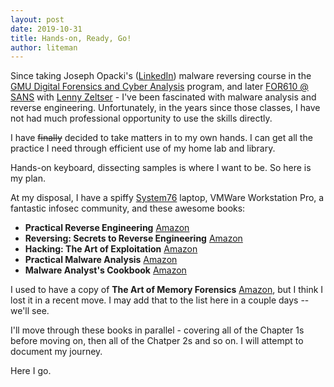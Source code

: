 ```yaml
---
layout: post
date: 2019-10-31
title: Hands-on, Ready, Go!
author: liteman
---
```


Since taking Joseph Opacki's ([LinkedIn](https://www.linkedin.com/in/josephopacki/)) malware reversing course in the [GMU Digital Forensics and Cyber Analysis](https://volgenau.gmu.edu/program/view/20560) program, and later [FOR610 @ SANS](https://www.sans.org/course/reverse-engineering-malware-malware-analysis-tools-techniques) with [Lenny Zeltser](https://twitter.com/lennyzeltser)  - I've been fascinated with malware analysis and reverse engineering. Unfortunately, in the years since those classes, I have not had much professional opportunity to use the skills directly.  

I have ~~finally~~ decided to take matters in to my own hands. I can get all the practice I need through efficient use of my home lab and library.

Hands-on keyboard, dissecting samples is where I want to be. So here is my plan.  
<!--excerpt-->  

At my disposal, I have a spiffy [System76](https://system76.com/laptops/oryx) laptop, VMWare Workstation Pro, a fantastic infosec community, and these awesome books:

- **Practical Reverse Engineering** [Amazon](https://www.amazon.com/Practical-Reverse-Engineering-Reversing-Obfuscation/dp/1118787315/ref=sr_1_1?keywords=9781118787311&qid=1572397110&sr=8-1)
- **Reversing: Secrets to Reverse Engineering** [Amazon](https://www.amazon.com/Reversing-Secrets-Engineering-Eldad-Eilam/dp/0764574817/ref=sr_1_1?keywords=9780764574818&qid=1572397285&sr=8-1)
- **Hacking: The Art of Exploitation** [Amazon](https://www.amazon.com/Hacking-Art-Exploitation-Jon-Erickson/dp/1593271441/ref=sr_1_1?keywords=9781593271442&qid=1572397337&sr=8-1)
- **Practical Malware Analysis** [Amazon](https://www.amazon.com/Practical-Malware-Analysis-Hands-Dissecting/dp/1593272901/ref=sr_1_1?keywords=9781593272906&qid=1572397386&sr=8-1)
- **Malware Analyst's Cookbook** [Amazon](https://www.amazon.com/Malware-Analysts-Cookbook-DVD-Techniques/dp/0470613033/ref=sr_1_1?keywords=9780470613030&qid=1572397426&sr=8-1)

I used to have a copy of **The Art of Memory Forensics** [Amazon](https://www.amazon.com/Art-Memory-Forensics-Detecting-Malware/dp/1118825098/ref=sr_1_3?keywords=Memory+forensics&qid=1572578935&sr=8-3), but I think I lost it in a recent move. I may add that to the list here in a couple days -- we'll see.

I'll move through these books in parallel - covering all of the Chapter 1s before moving on, then all of the Chatper 2s and so on. I will attempt to document my journey.  

Here I go.  
